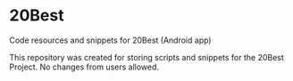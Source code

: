 # 20Best
Code resources and snippets for 20Best (Android app)

This repository was created for storing scripts and snippets for the 20Best Project. No changes from users allowed.
